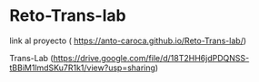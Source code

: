 # Reto-Trans-lab

link al proyecto ( https://anto-caroca.github.io/Reto-Trans-lab/)

Trans-Lab (https://drive.google.com/file/d/18T2HH6jdPDQNSS-tBBiM1lmdSKu7R1k1/view?usp=sharing)
